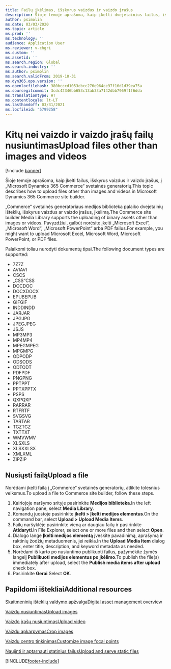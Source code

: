```yaml
---
title: Failų įkėlimas, išskyrus vaizdus ir vaizdo įrašus
description: Šioje temoje aprašoma, kaip įkelti dvejetainius failus, išskyrus vaizdus ir vaizdo įrašus, į „Microsoft Dynamics 365 Commerce“ svetainės generatorių.
author: psimolin
ms.date: 03/03/2020
ms.topic: article
ms.prod: ''
ms.technology: ''
audience: Application User
ms.reviewer: v-chgri
ms.custom: ''
ms.assetid: ''
ms.search.region: Global
ms.search.industry: ''
ms.author: psimolin
ms.search.validFrom: 2019-10-31
ms.dyn365.ops.version: ''
ms.openlocfilehash: 380bcccd1053cbcc276e964ce97f16d1d39ea75a
ms.sourcegitcommit: 3cdc42346bb653c13ab33a7142dbb7969f1f6dda
ms.translationtype: HT
ms.contentlocale: lt-LT
ms.lasthandoff: 03/31/2021
ms.locfileid: "5799258"
---
```

# <a name="upload-files-other-than-images-and-videos"></a><span data-ttu-id="66917-103">Kitų nei vaizdo ir vaizdo įrašų failų nusiuntimas</span><span class="sxs-lookup"><span data-stu-id="66917-103">Upload files other than images and videos</span></span>

[!include [banner](includes/banner.md)]

<span data-ttu-id="66917-104">Šioje temoje aprašoma, kaip įkelti failus, išskyrus vaizdus ir vaizdo įrašus, į „Microsoft Dynamics 365 Commerce“ svetainės generatorių.</span><span class="sxs-lookup"><span data-stu-id="66917-104">This topic describes how to upload files other than images and videos in Microsoft Dynamics 365 Commerce site builder.</span></span>

<span data-ttu-id="66917-105">„Commerce“ svetainės generatoriaus medijos biblioteka palaiko dvejetainių išteklių, išskyrus vaizdus ar vaizdo įrašus, įkėlimą.</span><span class="sxs-lookup"><span data-stu-id="66917-105">The Commerce site builder Media Library supports the uploading of binary assets other than images or videos.</span></span> <span data-ttu-id="66917-106">Pavyzdžiui, galbūt norėsite įkelti „Microsoft Excel“, „Microsoft Word“, „Microsoft PowerPoint“ arba PDF failus.</span><span class="sxs-lookup"><span data-stu-id="66917-106">For example, you might want to upload Microsoft Excel, Microsoft Word, Microsoft PowerPoint, or PDF files.</span></span>

<span data-ttu-id="66917-107">Palaikomi toliau nurodyti dokumentų tipai.</span><span class="sxs-lookup"><span data-stu-id="66917-107">The following document types are supported:</span></span>
- <span data-ttu-id="66917-108">7Z</span><span class="sxs-lookup"><span data-stu-id="66917-108">7Z</span></span>
- <span data-ttu-id="66917-109">AVI</span><span class="sxs-lookup"><span data-stu-id="66917-109">AVI</span></span>
- <span data-ttu-id="66917-110">CS</span><span class="sxs-lookup"><span data-stu-id="66917-110">CS</span></span>
- <span data-ttu-id="66917-111">„CSS“</span><span class="sxs-lookup"><span data-stu-id="66917-111">CSS</span></span>
- <span data-ttu-id="66917-112">DOC</span><span class="sxs-lookup"><span data-stu-id="66917-112">DOC</span></span>
- <span data-ttu-id="66917-113">DOCX</span><span class="sxs-lookup"><span data-stu-id="66917-113">DOCX</span></span>
- <span data-ttu-id="66917-114">EPUB</span><span class="sxs-lookup"><span data-stu-id="66917-114">EPUB</span></span>
- <span data-ttu-id="66917-115">GIF</span><span class="sxs-lookup"><span data-stu-id="66917-115">GIF</span></span>
- <span data-ttu-id="66917-116">INDD</span><span class="sxs-lookup"><span data-stu-id="66917-116">INDD</span></span>
- <span data-ttu-id="66917-117">JAR</span><span class="sxs-lookup"><span data-stu-id="66917-117">JAR</span></span>
- <span data-ttu-id="66917-118">JPG</span><span class="sxs-lookup"><span data-stu-id="66917-118">JPG</span></span>
- <span data-ttu-id="66917-119">JPEG</span><span class="sxs-lookup"><span data-stu-id="66917-119">JPEG</span></span>
- <span data-ttu-id="66917-120">JS</span><span class="sxs-lookup"><span data-stu-id="66917-120">JS</span></span>
- <span data-ttu-id="66917-121">MP3</span><span class="sxs-lookup"><span data-stu-id="66917-121">MP3</span></span>
- <span data-ttu-id="66917-122">MP4</span><span class="sxs-lookup"><span data-stu-id="66917-122">MP4</span></span>
- <span data-ttu-id="66917-123">MPEG</span><span class="sxs-lookup"><span data-stu-id="66917-123">MPEG</span></span>
- <span data-ttu-id="66917-124">MPG</span><span class="sxs-lookup"><span data-stu-id="66917-124">MPG</span></span>
- <span data-ttu-id="66917-125">ODP</span><span class="sxs-lookup"><span data-stu-id="66917-125">ODP</span></span>
- <span data-ttu-id="66917-126">ODS</span><span class="sxs-lookup"><span data-stu-id="66917-126">ODS</span></span>
- <span data-ttu-id="66917-127">ODT</span><span class="sxs-lookup"><span data-stu-id="66917-127">ODT</span></span>
- <span data-ttu-id="66917-128">PDF</span><span class="sxs-lookup"><span data-stu-id="66917-128">PDF</span></span>
- <span data-ttu-id="66917-129">PNG</span><span class="sxs-lookup"><span data-stu-id="66917-129">PNG</span></span>
- <span data-ttu-id="66917-130">PPT</span><span class="sxs-lookup"><span data-stu-id="66917-130">PPT</span></span>
- <span data-ttu-id="66917-131">PPTX</span><span class="sxs-lookup"><span data-stu-id="66917-131">PPTX</span></span>
- <span data-ttu-id="66917-132">PS</span><span class="sxs-lookup"><span data-stu-id="66917-132">PS</span></span>
- <span data-ttu-id="66917-133">QXP</span><span class="sxs-lookup"><span data-stu-id="66917-133">QXP</span></span>
- <span data-ttu-id="66917-134">RAR</span><span class="sxs-lookup"><span data-stu-id="66917-134">RAR</span></span>
- <span data-ttu-id="66917-135">RTF</span><span class="sxs-lookup"><span data-stu-id="66917-135">RTF</span></span>
- <span data-ttu-id="66917-136">SVG</span><span class="sxs-lookup"><span data-stu-id="66917-136">SVG</span></span>
- <span data-ttu-id="66917-137">TAR</span><span class="sxs-lookup"><span data-stu-id="66917-137">TAR</span></span>
- <span data-ttu-id="66917-138">TGZ</span><span class="sxs-lookup"><span data-stu-id="66917-138">TGZ</span></span>
- <span data-ttu-id="66917-139">TXT</span><span class="sxs-lookup"><span data-stu-id="66917-139">TXT</span></span>
- <span data-ttu-id="66917-140">WMV</span><span class="sxs-lookup"><span data-stu-id="66917-140">WMV</span></span>
- <span data-ttu-id="66917-141">XLS</span><span class="sxs-lookup"><span data-stu-id="66917-141">XLS</span></span>
- <span data-ttu-id="66917-142">XLSX</span><span class="sxs-lookup"><span data-stu-id="66917-142">XLSX</span></span>
- <span data-ttu-id="66917-143">XML</span><span class="sxs-lookup"><span data-stu-id="66917-143">XML</span></span>
- <span data-ttu-id="66917-144">ZIP</span><span class="sxs-lookup"><span data-stu-id="66917-144">ZIP</span></span>

## <a name="upload-a-file"></a><span data-ttu-id="66917-145">Nusiųsti failą</span><span class="sxs-lookup"><span data-stu-id="66917-145">Upload a file</span></span>

<span data-ttu-id="66917-146">Norėdami įkelti failą į „Commerce“ svetainės generatorių, atlikite tolesnius veiksmus.</span><span class="sxs-lookup"><span data-stu-id="66917-146">To upload a file to Commerce site builder, follow these steps.</span></span>

1. <span data-ttu-id="66917-147">Kairiojoje naršymo srityje pasirinkite **Medijos biblioteka**.</span><span class="sxs-lookup"><span data-stu-id="66917-147">In the left navigation pane, select **Media Library**.</span></span>
1. <span data-ttu-id="66917-148">Komandų juostoje pasirinkite **įkelti \> Įkelti medijos elementus**.</span><span class="sxs-lookup"><span data-stu-id="66917-148">On the command bar, select **Upload \> Upload Media Items**.</span></span>
1. <span data-ttu-id="66917-149">Failų naršyklėje pasirinkite vieną ar daugiau failų ir pasirinkite **Atidaryti**.</span><span class="sxs-lookup"><span data-stu-id="66917-149">In File Explorer, select one or more files and then select **Open**.</span></span>
1. <span data-ttu-id="66917-150">Dialogo lange **Įkelti medijos elementą** įveskite pavadinimą, aprašymą ir raktinių žodžių metaduomenis, jei reikia.</span><span class="sxs-lookup"><span data-stu-id="66917-150">In the **Upload Media Item** dialog box, enter title, description, and keyword metadata as needed.</span></span>
1. <span data-ttu-id="66917-151">Norėdami iš karto po nusiuntimo publikuoti failus, pažymėkite žymės langelį **Publikuoti medijos elementus po įkėlimo**.</span><span class="sxs-lookup"><span data-stu-id="66917-151">To publish the file(s) immediately after upload, select the **Publish media items after upload** check box.</span></span>
1. <span data-ttu-id="66917-152">Pasirinkite **Gerai**.</span><span class="sxs-lookup"><span data-stu-id="66917-152">Select **OK**.</span></span>

## <a name="additional-resources"></a><span data-ttu-id="66917-153">Papildomi ištekliai</span><span class="sxs-lookup"><span data-stu-id="66917-153">Additional resources</span></span>

[<span data-ttu-id="66917-154">Skaitmeninių išteklių valdymo apžvalga</span><span class="sxs-lookup"><span data-stu-id="66917-154">Digital asset management overview</span></span>](dam-overview.md)

[<span data-ttu-id="66917-155">Vaizdų nusiuntimas</span><span class="sxs-lookup"><span data-stu-id="66917-155">Upload images</span></span>](dam-upload-images.md)

[<span data-ttu-id="66917-156">Vaizdo įrašų nusiuntimas</span><span class="sxs-lookup"><span data-stu-id="66917-156">Upload video</span></span>](dam-upload-video.md)

[<span data-ttu-id="66917-157">Vaizdų apkarpymas</span><span class="sxs-lookup"><span data-stu-id="66917-157">Crop images</span></span>](dam-crop-images.md)

[<span data-ttu-id="66917-158">Vaizdų centro tinkinimas</span><span class="sxs-lookup"><span data-stu-id="66917-158">Customize image focal points</span></span>](dam-custom-focal-point.md)

[<span data-ttu-id="66917-159">Naujinti ir aptarnauti statinius failus</span><span class="sxs-lookup"><span data-stu-id="66917-159">Upload and serve static files</span></span>](upload-serve-static-files.md)


[!INCLUDE[footer-include](../includes/footer-banner.md)]
